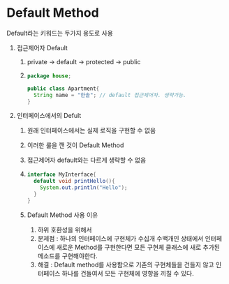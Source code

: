 # Default Method



Default라는 키워드는 두가지 용도로 사용

1. 접근제어자 Default

   1. private -> default -> protected -> public

   2. ```java
      package house;
      
      public class Apartment{
        String name = "한솔"; // default 접근제어자. 생략가능.
      }
      ```

      

2. 인터페이스에서의 Defult

   1. 원래 인터페이스에서는 실제 로직을 구현할 수 없음

   2. 이러한 룰을 깬 것이 Default Method

   3. 접근제어자 default와는 다르게 생략할 수 없음

   4. ```java
      interface MyInterface{
        default void printHello(){
          System.out.println("Hello");
        }
      }
      ```

   5. Default Method 사용 이유

      1. 하위 호환성을 위해서
      2. 문제점 : 하나의 인터페이스에 구현체가 수십개 수백개인 상태에서 인터페이스에 새로운 Method를 구현한다면 모든 구현체 클래스에 새로 추가된 메소드를 구현해야한다. 
      3. 해결 : Default method를 사용함으로 기존의 구현체들을 건들지 않고 인터페이스 하나를 건들여서 모든 구현체에 영향을 끼칠 수 있다.